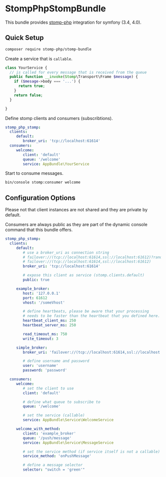 # StompPhpStompBundle

This bundle provides [stomp-php](https://github.com/stomp-php/stomp-php) integration for symfony (3.4, 4.0).


## Quick Setup

```bash
composer require stomp-php/stomp-bundle 
```

Create a service that is `callable`.

```php
class YourService {
  // is called for every message that is received from the queue
  public function __invoke(Stomp\Transport\Frame $message) {
    if ($mesage->body === '...') {
      return true;
    }
    return false;
  }

}
``` 

Define stomp clients and consumers (subscribtions).

```yaml
stomp_php_stomp:
  clients:
     default:
        broker_uri: 'tcp://localhost:61614'
  consumers:
     welcome:
        client: 'default'
        queue: '/welcome'
        service: AppBundle\YourService
```

Start to consume messages.

```bash
bin/console stomp:consumer welcome

```

## Configuration Options

Please not that client instances are not shared and they are private by default.

Consumers are always public as they are part of the dynamic console command that this bundle offers.

```yaml
stomp_php_stomp:
  clients:
     default:
        # use a broker_uri as connection string
        # failover://(tcp://localhost:61614,ssl://localhost:61612)?randomize=true
        # failover://(tcp://localhost:61614,ssl://localhost:61612)
        broker_uri: 'tcp://localhost:61614'

        # expose this client as service (stomp.clients.default)
        public: true

     example_broker:
        host: '127.0.0.1'
        port: 61612
        vhost: '/someVhost'

        # define heartbeats, please be aware that your processing 
        # needs to be faster than the heartbeat that you defined here.
        heartbeat_client_ms: 250
        heartbeat_server_ms: 250

        read_timeout_ms: 750
        write_timeout: 3

     simple_broker:
        broker_uri: 'failover://(tcp://localhost:61614,ssl://localhost:61612)?randomize=true'

        # define username and password
        user: 'username'
        password: 'password'

  consumers:
     welcome:
        # set the client to use
        client: 'default'

        # define what queue to subscribe to
        queue: '/welcome'

        # set the service (callable)
        service: AppBundle\Service\WelcomeService

     welcome_with_method:
        client: 'example_broker'
        queue: '/push/message'
        service: AppBundle\Service\MessageService

        # set the service method (if service itself is not a callable)
        service_method: 'onPushMessage'

        # define a message selector
        selector: "switch = 'green'"
```